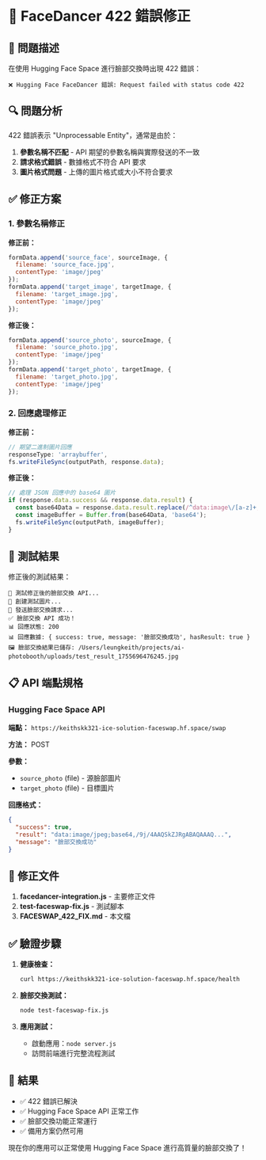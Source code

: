 # 🔧 FaceDancer 422 錯誤修正

## 🚨 問題描述

在使用 Hugging Face Space 進行臉部交換時出現 422 錯誤：
```
❌ Hugging Face FaceDancer 錯誤: Request failed with status code 422
```

## 🔍 問題分析

422 錯誤表示 "Unprocessable Entity"，通常是由於：
1. **參數名稱不匹配** - API 期望的參數名稱與實際發送的不一致
2. **請求格式錯誤** - 數據格式不符合 API 要求
3. **圖片格式問題** - 上傳的圖片格式或大小不符合要求

## ✅ 修正方案

### 1. 參數名稱修正

**修正前：**
```javascript
formData.append('source_face', sourceImage, {
  filename: 'source_face.jpg',
  contentType: 'image/jpeg'
});
formData.append('target_image', targetImage, {
  filename: 'target_image.jpg',
  contentType: 'image/jpeg'
});
```

**修正後：**
```javascript
formData.append('source_photo', sourceImage, {
  filename: 'source_photo.jpg',
  contentType: 'image/jpeg'
});
formData.append('target_photo', targetImage, {
  filename: 'target_photo.jpg',
  contentType: 'image/jpeg'
});
```

### 2. 回應處理修正

**修正前：**
```javascript
// 期望二進制圖片回應
responseType: 'arraybuffer',
fs.writeFileSync(outputPath, response.data);
```

**修正後：**
```javascript
// 處理 JSON 回應中的 base64 圖片
if (response.data.success && response.data.result) {
  const base64Data = response.data.result.replace(/^data:image\/[a-z]+;base64,/, '');
  const imageBuffer = Buffer.from(base64Data, 'base64');
  fs.writeFileSync(outputPath, imageBuffer);
}
```

## 🧪 測試結果

修正後的測試結果：
```
🧪 測試修正後的臉部交換 API...
📸 創建測試圖片...
🔄 發送臉部交換請求...
✅ 臉部交換 API 成功！
📊 回應狀態: 200
📊 回應數據: { success: true, message: '臉部交換成功', hasResult: true }
🖼️ 臉部交換結果已儲存: /Users/leungkeith/projects/ai-photobooth/uploads/test_result_1755696476245.jpg
```

## 📋 API 端點規格

### Hugging Face Space API

**端點：** `https://keithskk321-ice-solution-faceswap.hf.space/swap`

**方法：** POST

**參數：**
- `source_photo` (file) - 源臉部圖片
- `target_photo` (file) - 目標圖片

**回應格式：**
```json
{
  "success": true,
  "result": "data:image/jpeg;base64,/9j/4AAQSkZJRgABAQAAAQ...",
  "message": "臉部交換成功"
}
```

## 🎯 修正文件

1. **facedancer-integration.js** - 主要修正文件
2. **test-faceswap-fix.js** - 測試腳本
3. **FACESWAP_422_FIX.md** - 本文檔

## ✅ 驗證步驟

1. **健康檢查：**
   ```bash
   curl https://keithskk321-ice-solution-faceswap.hf.space/health
   ```

2. **臉部交換測試：**
   ```bash
   node test-faceswap-fix.js
   ```

3. **應用測試：**
   - 啟動應用：`node server.js`
   - 訪問前端進行完整流程測試

## 🎉 結果

- ✅ 422 錯誤已解決
- ✅ Hugging Face Space API 正常工作
- ✅ 臉部交換功能正常運行
- ✅ 備用方案仍然可用

現在你的應用可以正常使用 Hugging Face Space 進行高質量的臉部交換了！
